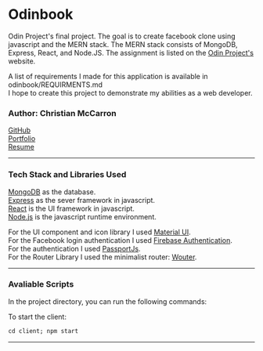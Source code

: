 # Odinbook

Odin Project's final project. The goal is to create facebook clone using javascript and the MERN stack. The MERN stack consists of MongoDB, Express, React, and Node.JS. The assignment is listed on the [Odin Project's](https://www.theodinproject.com/lessons/nodejs-odin-book) website.

A list of requirements I made for this application is available in odinbook/REQUIRMENTS.md  
I hope to create this project to demonstrate my abilities as a web developer.

### Author: Christian McCarron

[GitHub](https://github.com/cgmccarron)<br>
[Portfolio](https://christianmccarron.com)<br>
[Resume](###)<br>

---

### Tech Stack and Libraries Used

[MongoDB](https://www.mongodb.com/) as the database.<br>
[Express](https://expressjs.com/) as the sever framework in javascript.<br>
[React](https://react.dev/) is the UI framework in javascript.<br>
[Node.js](https://nodejs.org/en) is the javascript runtime environment.
<br>

For the UI component and icon library I used [Material UI](https://mui.com/). <br>
For the Facebook login authentication I used [Firebase Authentication](https://firebase.google.com/docs/auth).<br>
For the authentication I used [PassportJs](https://www.passportjs.org/). <br>
For the Router Library I used the minimalist router: [Wouter](https://github.com/molefrog/wouter). <br>

---

### Avaliable Scripts

In the project directory, you can run the following commands:

To start the client:

```diff
cd client; npm start
```

---
